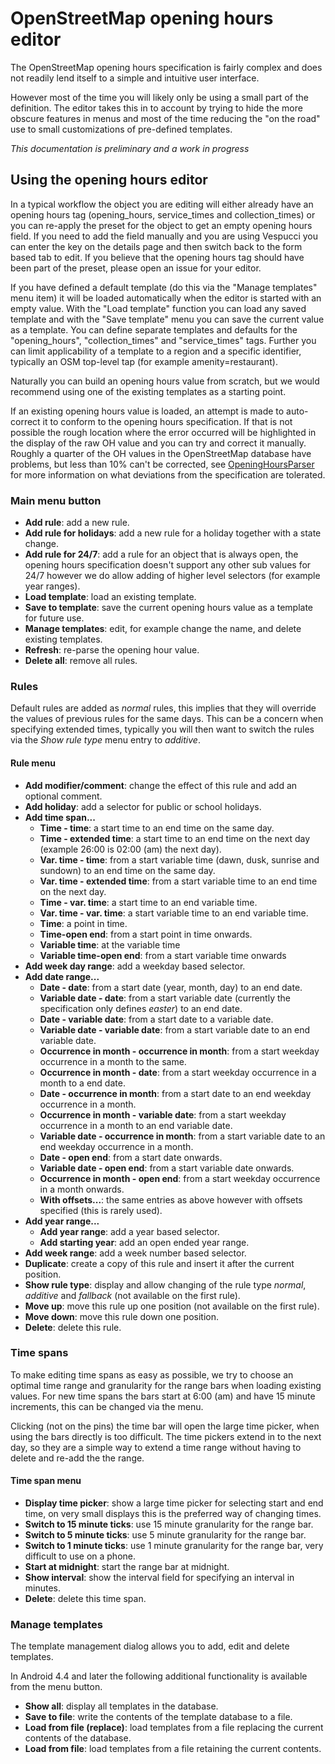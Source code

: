 # OpenStreetMap opening hours editor

The OpenStreetMap opening hours specification is fairly complex and does not readily lend itself to a simple and intuitive user interface.

However most of the time you will likely only be using a small part of the definition. The editor takes this in to account by trying to hide the more obscure features in menus and most of the time reducing the "on the road" use to small customizations of pre-defined templates.

_This documentation is preliminary and a work in progress_

## Using the opening hours editor

In a typical workflow the object you are editing will either already have an opening hours tag (opening_hours, service_times and collection_times) or you can re-apply the preset for the object to get an empty opening hours field. If you need to add the field manually and you are using Vespucci you can enter the key on the details page and then switch back to the form based tab to edit. If you believe that the opening hours tag should have been part of the preset, please open an issue for your editor.

If you have defined a default template (do this via the "Manage templates" menu item) it will be loaded automatically when the editor is started with an empty value. With the "Load template" function you can load any saved template and with the "Save template" menu you can save the current value as a template. You can define separate templates and defaults for the "opening_hours", "collection_times" and "service_times" tags. Further you can limit applicability of a template to a region and a specific identifier, typically an OSM top-level tap (for example amenity=restaurant). 

Naturally you can build an opening hours value from scratch, but we would recommend using one of the existing templates as a starting point.

If an existing opening hours value is loaded, an attempt is made to auto-correct it to conform to the opening hours specification. If that is not possible the rough location where the error occurred will be highlighted in the display of the raw OH value and you can try and correct it manually. Roughly a quarter of the OH values in the OpenStreetMap database have problems, but less than 10% can't be corrected, see [OpeningHoursParser](https://github.com/simonpoole/OpeningHoursParser) for more information on what deviations from the specification are tolerated.

### Main menu button

* __Add rule__: add a new rule.
* __Add rule for holidays__: add a new rule for a holiday together with a state change.
* __Add rule for 24/7__: add a rule for an object that is always open, the opening hours specification doesn't support any other sub values for 24/7 however we do allow adding of higher level selectors (for example year ranges).
* __Load template__: load an existing template.
* __Save to template__: save the current opening hours value as a template for future use.
* __Manage templates__: edit, for example change the name, and delete existing templates.
* __Refresh__: re-parse the opening hour value.
* __Delete all__: remove all rules.

### Rules

Default rules are added as _normal_ rules, this implies that they will override the values of previous rules for the same days. This can be a concern when specifying extended times, typically you will then want to switch the rules via the _Show rule type_ menu entry to _additive_.

#### Rule menu

* __Add modifier/comment__: change the effect of this rule and add an optional comment.
* __Add holiday__: add a selector for public or school holidays.
* __Add time span...__
    * __Time - time__: a start time to an end time on the same day.
    * __Time - extended time__: a start time to an end time on the next day (example 26:00 is 02:00 (am) the next day).
    * __Var. time - time__: from a start variable time (dawn, dusk, sunrise and sundown) to an end time on the same day.
    * __Var. time - extended time__: from a start variable time to an end time on the next day.
    * __Time - var. time__: a start time to an end variable time.
    * __Var. time - var. time__: a start variable time to an end variable time.
    * __Time__: a point in time.
    * __Time-open end__: from a start point in time onwards.
    * __Variable time__: at the variable time
    * __Variable time-open end__: from a start variable time onwards
* __Add week day range__: add a weekday based selector.
* __Add date range...__
    * __Date - date__: from a start date (year, month, day) to an end date.
    * __Variable date - date__: from a start variable date (currently the specification only defines _easter_) to an end date.
    * __Date - variable date__: from a start date to a variable date.
    * __Variable date - variable date__: from a start variable date to an end variable date.
    * __Occurrence in month - occurrence in month__: from a start weekday occurrence in a month to the same.
    * __Occurrence in month - date__: from a start weekday occurrence in a month to a end date.
    * __Date - occurrence in month__: from a start date to an end weekday occurrence in a month.
    * __Occurrence in month - variable date__: from a start weekday occurrence in a month to an end variable date.
    * __Variable date - occurrence in month__: from a start variable date to an end weekday occurrence in a month.
    * __Date - open end__: from a start date onwards.
    * __Variable date - open end__: from a start variable date onwards.
    * __Occurrence in month - open end__: from a start weekday occurrence in a month onwards.
    * __With offsets...__: the same entries as above however with offsets specified (this is rarely used).
* __Add year range...__    
    * __Add year range__: add a year based selector.
    * __Add starting year__: add an open ended year range.
* __Add week range__: add a week number based selector.
* __Duplicate__: create a copy of this rule and insert it after the current position.
* __Show rule type__: display and allow changing of the rule type _normal_, _additive_ and _fallback_ (not available on the first rule).
* __Move up__: move this rule up one position (not available on the first rule).
* __Move down__: move this rule down one position.
* __Delete__: delete this rule.

### Time spans

To make editing time spans as easy as possible, we try to choose an optimal time range and granularity for the range bars when loading existing values. For new time spans the bars start at 6:00 (am) and have 15 minute increments, this can be changed via the menu.

Clicking (not on the pins) the time bar will open the large time picker, when using the bars directly is too difficult. The time pickers extend in to the next day, so they are a simple way to extend a time range without having to delete and re-add the the range.

#### Time span menu

* __Display time picker__: show a large time picker for selecting start and end time, on very small displays this is the preferred way of changing times.
* __Switch to 15 minute ticks__: use 15 minute granularity for the range bar.
* __Switch to 5 minute ticks__: use 5 minute granularity for the range bar.
* __Switch to 1 minute ticks__: use 1 minute granularity for the range bar, very difficult to use on a phone.
* __Start at midnight__: start the range bar at midnight.
* __Show interval__: show the interval field for specifying an interval in minutes.
* __Delete__: delete this time span.

### Manage templates

The template management dialog allows you to add, edit and delete templates.

In Android 4.4 and later the following additional functionality is available from the menu button. 

* __Show all__: display all templates in the database.
* __Save to file__: write the contents of the template database to a file.
* __Load from file (replace)__: load templates from a file replacing the current contents of the database.
* __Load from file__: load templates from a file retaining the current contents.
